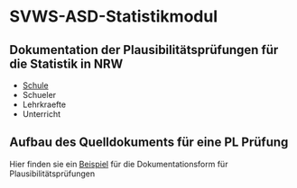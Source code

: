 # SVWS-ASD-Statistikmodul



## Dokumentation der Plausibilitätsprüfungen für die Statistik in NRW

* [Schule](https://github.com/SVWS-NRW/svws-asd-statistikmodul/tree/main/Schueler)
* Schueler
* Lehrkraefte
* Unterricht

## Aufbau des Quelldokuments für eine PL Prüfung 

Hier finden sie ein [Beispiel](X0001_PL-Muster.md) für die Dokumentationsform für Plausibilitätsprüfungen

